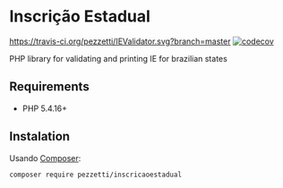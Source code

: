 # Inscrição Estadual
https://travis-ci.org/pezzetti/IEValidator.svg?branch=master
[![codecov](https://codecov.io/gh/pezzetti/IEValidator/branch/master/graph/badge.svg)](https://codecov.io/gh/pezzetti/IEValidator)

PHP library for validating and printing IE for brazilian states 

## Requirements

* PHP 5.4.16+

## Instalation

Usando [Composer](http://getcomposer.org):

```ssh
composer require pezzetti/inscricaoestadual
```